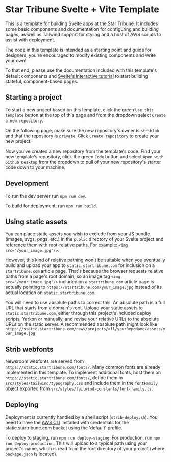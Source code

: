 # Star Tribune Svelte + Vite Template

This is a template for building Svelte apps at the Star Tribune. It includes some basic components and documentation for configuring and building pages, as well as Tailwind support for styling and a host of AWS scripts to assist with deployment.

The code in this template is intended as a starting point and guide for designers; you're encouraged to modify existing components and write your own!

To that end, please use the documentation included with this template's default components and [Svelte's interactive tutorial](https://svelte.dev/tutorial/svelte/welcome-to-svelte) to start building stateful, component-based pages.

## Starting a project

To start a new project based on this template, click the green `Use this template` button at the top of this page and from the dropdown select `Create a new repository`.

On the following page, make sure the new repository's owner is `striblab` and that the repository is `private`. Click `Create repository` to create your new project.

Now you've created a new repository from the template's code. Find your new template's repository, click the green `Code` button and select `Open with Github Desktop` from the dropdown to pull of your new repository's starter code down to your machine.

## Development

To run the dev server run `npm run dev`.

To build for deployment, run `npm run build`.

## Using static assets

You can place static assets you wish to exclude from your JS bundle (images, svgs, pngs, etc.) in the `public` directory of your Svelte project and reference them with root-relative paths. For example: `<img src="/your_image.jpg"/>`.

However, this kind of relative pathing won't be suitable when you eventually build and upload your app to `static.startribune.com` for inclusion on a `startribune.com` article page. That's because the browser requests relative paths from a page's root domain, so an image tag `<img src="/your_image.jpg"/>` included on a `startribune.com` article page is actually pointing to `https://startribune.com/your_image.jpg` instead of its actual location on `static.startribune.com`.

You will need to use absolute paths to correct this. An absolute path is a full URL that starts from a domain's root. Upload your static assets to `static.startribune.com`, either through this project's included deploy scripts, Yarkon or manually, and revise your relative URLs to the absolute URLs on the static server. A recommended absolute path might look like `https://static.startribune.com/news/projects/all/yourRepoName/assets/your_image.jpg`

## Strib webfonts

Newsroom webfonts are served from `https://static.startribune.com/fonts/`.
Many common fonts are already implemented in this template. To implement additional fonts, host them on
`https://static.startribune.com/fonts/`, define them in `src/styles/tailwind/typography.css` and include them
in the `fontFamily` object exported from `src/styles/tailwind-constants/font-family.ts`.

## Deploying

Deployment is currently handled by a shell script (`strib-deploy.sh`). You need to have
the [AWS CLI](https://aws.amazon.com/cli/) installed with credentials for the
static.startribune.com bucket using the 'default' profile.

To deploy to staging, run `npm run deploy-staging`. For production, run
`npm run deploy-production`. This will upload to a typical path using your
project's name, which is read from the root directory of your project
(where `package.json` is located).
